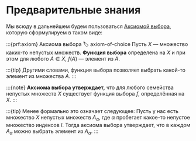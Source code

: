 # Предварительные знания

Мы всюду в дальнейшем будем пользоваться [Аксиомой выбора](#axiom-of-choice), которую сформулируем в таком виде:

:::{prf:axiom} Аксиома выбора
:label: axiom-of-choice
Пусть $X$ — множество каких-то непустых множеств. **Функция выбора** определена на $X$ и при этом для любого $A \in X$, $f(A)$ — элемент из $A$.

:::{tip}
Другими словами, функция выбора позволяет выбрать какой-то элемент из множества $A.$
:::

:::{note}
**Аксиома выбора утверждает,** что для любого семейства непустых множеств $X$ существует функция выбора $f$, определённая на $X$.
:::

:::{tip} Менее формально это означает следующее:
Пусть у нас есть множество $X$ непустых множеств $A_\alpha$, где $\alpha$ пробегает какое-то непустое множество индексов $I.$ Тогда аксиома выбора утверждает, что в каждом $A_\alpha$ можно выбрать элемент из $A_\alpha.$
:::